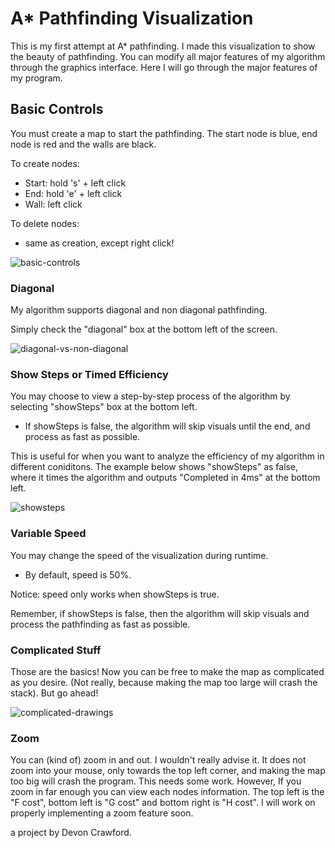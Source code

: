 # A* Pathfinding Visualization

This is my first attempt at A* pathfinding. I made this visualization to show the beauty of pathfinding. You can modify all major features of my algorithm through the graphics interface. Here I will go through the major features of my program.

## Basic Controls
You must create a map to start the pathfinding. The start node is blue, end node is red and the walls are black. 

To create nodes:
  - Start: hold 's' + left click
  - End: hold 'e' + left click
  - Wall: left click
  
To delete nodes:
  - same as creation, except right click!
  
![basic-controls](https://cloud.githubusercontent.com/assets/25334129/22450191/f433bb24-e732-11e6-8004-19b923cf4d08.gif)

### Diagonal
My algorithm supports diagonal and non diagonal pathfinding. 

Simply check the "diagonal" box at the bottom left of the screen.

![diagonal-vs-non-diagonal](https://cloud.githubusercontent.com/assets/25334129/22450200/fd49d752-e732-11e6-9684-f9284486d6eb.gif)

### Show Steps or Timed Efficiency
You may choose to view a step-by-step process of the algorithm by selecting "showSteps" box at the bottom left. 
  - If showSteps is false, the algorithm will skip visuals until the end, and process as fast as possible. 
  
This is useful for when you want to analyze the efficiency of my algorithm in different coniditons. The example below shows "showSteps" as false, where it times the algorithm and outputs "Completed in 4ms" at the bottom left. 

![showsteps](https://cloud.githubusercontent.com/assets/25334129/22450236/2f7d1d9c-e733-11e6-87ea-60bc0ecac146.gif)

### Variable Speed
You may change the speed of the visualization during runtime. 
  - By default, speed is 50%. 

Notice: speed only works when showSteps is true. 

Remember, if showSteps is false, then the algorithm will skip visuals and process the pathfinding as fast as possible.

### Complicated Stuff
Those are the basics! Now you can be free to make the map as complicated as you desire. (Not really, because making the map too large will crash the stack). But go ahead! 

![complicated-drawings](https://cloud.githubusercontent.com/assets/25334129/22450232/2b790d14-e733-11e6-8a91-4b4cba372f9b.gif)

### Zoom
You can (kind of) zoom in and out. I wouldn't really advise it. It does not zoom into your mouse, only towards the top left corner, and making the map too big will crash the program. This needs some work. However, If you zoom in far enough you can view each nodes information. The top left is the "F cost", bottom left is "G cost" and bottom right is "H cost". I will work on properly implementing a zoom feature soon.
   
  a project by Devon Crawford.
